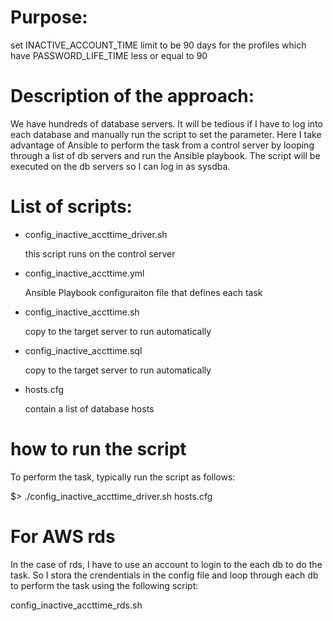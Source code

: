 # Purpose:

   set INACTIVE_ACCOUNT_TIME limit to be 90 days for the profiles which have PASSWORD_LIFE_TIME less or equal to 90 

# Description of the approach:

   We have hundreds of database servers. It will be tedious if I have to log into each database and manually run the script
   to set the parameter.  Here I take advantage of  Ansible to  perform the task from a control server by looping through a 
   list of db servers and run the Ansible playbook. The script will be executed on the db servers so I can log in as sysdba.   
   

# List of scripts:

  - config_inactive_accttime_driver.sh

     this script runs on the control server

  - config_inactive_accttime.yml

     Ansible Playbook configuraiton file that defines each task

  - config_inactive_accttime.sh

      copy to the target server to run automatically

  - config_inactive_accttime.sql

      copy to the target server to run automatically

  - hosts.cfg

      contain a list of database hosts 


#  how to run the script

   To perform the task, typically  run the script as follows:

   $> ./config_inactive_accttime_driver.sh hosts.cfg 


# For AWS rds
   
  In the case  of rds, I have to use an account to login to the each db to do the task. So I stora the crendentials in the 
  config file and loop through each db to perform the task using the following script:
  
  config_inactive_accttime_rds.sh
